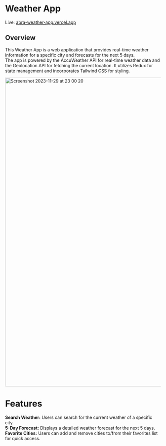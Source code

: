 # Weather App
Live: [abra-weather-app.vercel.app](https://abra-weather-app.vercel.app/)
## Overview
This Weather App is a web application that provides real-time weather information for a specific city and forecasts for the next 5 days. <br>
The app is powered by the AccuWeather API for real-time weather data and the Geolocation API for fetching the current location. It utilizes Redux for state management and incorporates Tailwind CSS for styling.

<img width="1000" alt="Screenshot 2023-11-29 at 23 00 20" src="https://github.com/LiorAtiya/Weather-App/assets/22147116/68b78a21-a36e-4463-95bf-995e655b1c13">

# Features
<b>Search Weather:</b> Users can search for the current weather of a specific city. <br>
<b>5-Day Forecast:</b> Displays a detailed weather forecast for the next 5 days.<br>
<b>Favorite Cities:</b> Users can add and remove cities to/from their favorites list for quick access.<br>